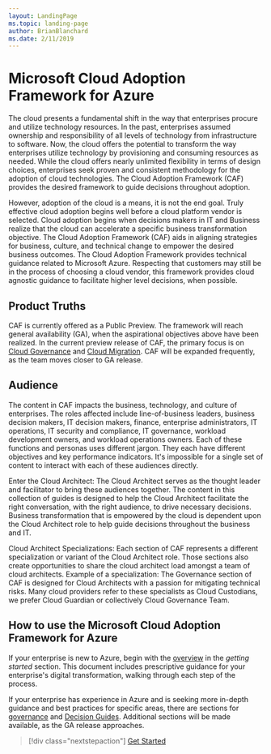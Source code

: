 ```yaml
---
layout: LandingPage
ms.topic: landing-page
author: BrianBlanchard
ms.date: 2/11/2019
---
```


# Microsoft Cloud Adoption Framework for Azure

The cloud presents a fundamental shift in the way that enterprises procure and utilize technology resources. In the past, enterprises assumed ownership and responsibility of all levels of technology from infrastructure to software. Now, the cloud offers the potential to transform the way enterprises utilize technology by provisioning and consuming resources as needed. While the cloud offers nearly unlimited flexibility in terms of design choices, enterprises seek proven and consistent methodology for the adoption of cloud technologies. The Cloud Adoption Framework (CAF) provides the desired framework to guide decisions throughout adoption.

However, adoption of the cloud is a means, it is not the end goal. Truly effective cloud adoption begins well before a cloud platform vendor is selected. Cloud adoption begins when decisions makers in IT and Business realize that the cloud can accelerate a specific business transformation objective. The Cloud Adoption Framework (CAF) aids in aligning strategies for business, culture, and technical change to empower the desired business outcomes. The Cloud Adoption Framework provides technical guidance related to Microsoft Azure. Respecting that customers may still be in the process of choosing a cloud vendor, this framework provides cloud agnostic guidance to facilitate higher level decisions, when possible.

## Product Truths

CAF is currently offered as a Public Preview. The framework will reach general availability (GA), when the aspirational objectives above have been realized. In the current preview release of CAF, the primary focus is on [Cloud Governance](./governance/journeys/overview.md) and [Cloud Migration](./migrate/overview.md). CAF will be expanded frequently, as the team moves closer to GA release.

## Audience

The content in CAF impacts the business, technology, and culture of enterprises. The roles affected include line-of-business leaders, business decision makers, IT decision makers, finance, enterprise administrators, IT operations, IT security and compliance, IT governance, workload development owners, and workload operations owners. Each of these functions and personas uses different jargon. They each have different objectives and key performance indicators. It's impossible for a single set of content to interact with each of these audiences directly.

Enter the Cloud Architect: The Cloud Architect serves as the thought leader and facilitator to bring these audiences together. The content in this collection of guides is designed to help the Cloud Architect facilitate the right conversation, with the right audience, to drive necessary decisions. Business transformation that is empowered by the cloud is dependent upon the Cloud Architect role to help guide decisions throughout the business and IT.

Cloud Architect Specializations: Each section of CAF represents a different specialization or variant of the Cloud Architect role. Those sections also create opportunities to share the cloud architect load amongst a team of cloud architects. Example of a specialization: The Governance section of CAF is designed for Cloud Architects with a passion for mitigating technical risks. Many cloud providers refer to these specialists as Cloud Custodians, we prefer Cloud Guardian or collectively Cloud Governance Team.

## How to use the Microsoft Cloud Adoption Framework for Azure

If your enterprise is new to Azure, begin with the [overview](./getting-started/overview.md) in the *getting started* section. This document includes prescriptive guidance for your enterprise's digital transformation, walking through each step of the process.

If your enterprise has experience in Azure and is seeking more in-depth guidance and best practices for specific areas, there are sections for [governance](./governance/overview.md) and [Decision Guides](./decision-guides/overview.md). Additional sections will be made available, as the GA release approaches.

> [!div class="nextstepaction"]
> [Get Started](./getting-started/overview.md)